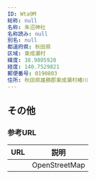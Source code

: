 ```yaml
---
ID: Wta9M
総称: null
名称: 朱沼神社
名称読み: null
別名: null
都道府県: 秋田県
区域: 東成瀬村
緯度: 38.9805928
経度: 140.7529821
郵便番号: 0190803
住所: 秋田県雄勝郡東成瀬村椿川
---
```


## その他

### 参考URL

| URL | 説明          |
| --- | ------------- |
|     | OpenStreetMap |
